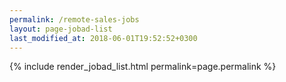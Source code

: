 ```yaml
---
permalink: /remote-sales-jobs
layout: page-jobad-list
last_modified_at: 2018-06-01T19:52:52+0300
---
```

{% include render_jobad_list.html permalink=page.permalink %}
